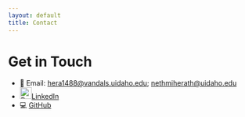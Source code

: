 ```yaml
---
layout: default
title: Contact
---
```


# Get in Touch

- 📧 Email: hera1488@vandals.uidaho.edu; nethmiherath@uidaho.edu
- <img src="assets/linkedin.jpg" alt="Profile" style="width: 24px;" />[LinkedIn](https://linkedin.com/in/nethmih)
- 💻 [GitHub](https://github.com/nethmiherath )
